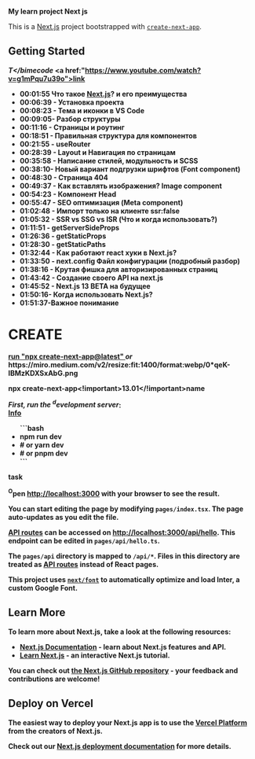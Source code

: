 <b>My learn project <b>N</b>ext js</b>

This is a [Next.js](https://nextjs.org/) project bootstrapped with [`create-next-app`](https://github.com/vercel/next.js/tree/canary/packages/create-next-app).

## Getting Started

<i><b>T</bimecod<b>e</b></i>
  <a href:"https://www.youtube.com/watch?v=g1mPqu7u39o">link</a>

<ul>
  <li>00:01:55 Что такое <ins>Next.js</ins>? и его преимущества</li>
  <li> 00:06:39 - Установка проекта </li>
  <li>00:08:23 - Тема и иконки в VS Code</li>
  <li> 00:09:05- Разбор структуры</li>
   <li> 00:11:16 - Страницы и роутинг </li>
    <li>00:18:51 - Правильная структура для компонентов </li>
    <li>00:21:55 - useRouter </li>
    <li>00:28:39 - Layout и Навигация по страницам</li>
    <li> 00:35:58 - Написание стилей, модульность и SCSS</li>
    <li> 00:38:10- Новый вариант подгрузки шрифтов (Font component)</li>
    <li> 00:48:30 - Страница 404</li>
    <li> 00:49:37 - Как вставлять изображения? Image component </li>
    <li>00:54:23 - Компонент Head </li>
    <li>00:55:47 - SEO оптимизация (Meta component)</li>
    <li> 01:02:48 - Импорт только на клиенте ssr:false </li>
    <li>01:05:32 - SSR vs SSG vs ISR (Что и когда использовать?) </li>
    <li>01:11:51 - getServerSideProps</li>
    <li> 01:26:36 - getStaticProps</li>
    <li> 01:28:30 - getStaticPaths </li>
    <li>01:32:44 - Как работают react хуки в Next.js?</li>
    <li> 01:33:50 - next.config Файл конфигурации (подробный разбор)</li>
    <li> 01:38:16 - Крутая фишка для авторизированных страниц </li>
    <li>01:43:42 - Создание своего API на next.js </li>
    <li>01:45:52 - Next.js 13 BETA на будущее</li>
    <li>01:50:16- Когда использовать Next.js? </li>
  <li>01:51:37-<b>Важное понимание</b></li>
</ul>

<h1> <span style="text-transform:uppercase">create</span> </h1>
<ins>run "npx create-next-app@latest"  </ins>
<i>or</i>
https://miro.medium.com/v2/resize:fit:1400/format:webp/0*qeK-IBMzKDXSxAbG.png

npx <b>c</b>reate-next-app<!important>13.01</!important>name

<i>First, run the <sup>d</sup>evelopment server</i><b>:</b>
<a href="#"><code><br/></code>
<ins>Info</ins></a>
<br/>

<ul>```bash
  <li>npm run dev</li>
<li># or
  yarn dev</li>
<li># or
  pnpm dev</li>
```
</ul>

<a>task</a>

<sup>O</sup>pen [http://localhost:3000](http://localhost:3000) with your browser to see the result.

You can start editing the page by modifying `pages/index.tsx`. The page auto-updates as you edit the file.

[API routes](https://nextjs.org/docs/api-routes/introduction) can be accessed on [http://localhost:3000/api/hello](http://localhost:3000/api/hello). This endpoint can be edited in `pages/api/hello.ts`.

The `pages/api` directory is mapped to `/api/*`. Files in this directory are treated as [API routes](https://nextjs.org/docs/api-routes/introduction) instead of React pages.

This project uses [`next/font`](https://nextjs.org/docs/basic-features/font-optimization) to automatically optimize and load Inter, a custom Google Font.

## Learn More

To learn more about Next.js, take a look at the following resources:

- [Next.js Documentation](https://nextjs.org/docs) - learn about Next.js features and API.
- [Learn Next.js](https://nextjs.org/learn) - an interactive Next.js tutorial.

You can check out [the Next.js GitHub repository](https://github.com/vercel/next.js/) - your feedback and contributions are welcome!

## Deploy on Vercel

The easiest way to deploy your Next.js app is to use the [Vercel Platform](https://vercel.com/new?utm_medium=default-template&filter=next.js&utm_source=create-next-app&utm_campaign=create-next-app-readme) from the creators of Next.js.

Check out our [Next.js deployment documentation](https://nextjs.org/docs/deployment) for more details.
